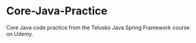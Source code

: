 # Core-Java-Practice
Core Java code practice from the Telusko Java Spring Framework course on Udemy.
